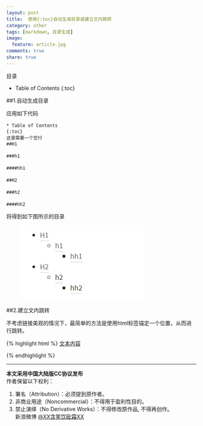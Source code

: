 ```yaml
---
layout: post
title:	使用{:toc}自动生成目录或建立文内跳转
category: other
tags: [markdown, 目录生成]
image:
  feature: article.jpg
comments: true
share: true
---
```


目录

* Table of Contents
{:toc}



##1.自动生成目录

应用如下代码

	* Table of Contents
	{:toc} 
	这里需要一个空行
	##H1  

	###h1  

	####hh1

	##H2  

	###h2  

	####hh2


将得到如下图所示的目录
<figure>
    <a href="/images/toc-1.jpg"> <!--herf是超链接-->
        <img src="/images/toc-1.jpg"><!--img标签必须有src属性=“图片位置”-->
    </a>
</figure>


##2.建立文内跳转

不考虑链接美观的情况下，最简单的方法是使用html标签锚定一个位置，从而进行跳转。

{% highlight html %}
[文本内容](#jump)


<span id="jump">
</span>
{% endhighlight %}

****************

**本文采用中国大陆版CC协议发布**  
作者保留以下权利：  
1. 署名（Attribution）：必须提到原作者。  
2. 非商业用途（Noncommercial）：不得用于盈利性目的。  
3. 禁止演绎（No Derivative Works）：不得修改原作品, 不得再创作。   
新浪微博 [@XX含笑饮砒霜XX](http://weibo.com/smilingly1989)